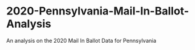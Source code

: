 # 2020-Pennsylvania-Mail-In-Ballot-Analysis
An analysis on the 2020 Mail In Ballot Data for Pennsylvania
